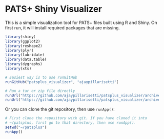 # PATS+ Shiny Visualizer

This is a simple visualization tool for PATS+ files built using R and Shiny. On first run, it will install required packages that are missing. 

```R
library(shiny)
library(ggplot2)
library(reshape2)
library(plyr)
library(lubridate)
library(data.table)
library(dygraphs)
library(xts)

# Easiest way is to use runGitHub
runGitHub("patsplus_visualizer", "ajaypillarisetti")

# Run a tar or zip file directly
runUrl("https://github.com/ajaypillarisetti/patsplus_visualizer/archive/master.tar.gz")
runUrl("https://github.com/ajaypillarisetti/patsplus_visualizer/archive/master.zip")
```

Or you can clone the git repository, then use `runApp()`:

```R
# First clone the repository with git. If you have cloned it into
# ~/patsplus, first go to that directory, then use runApp().
setwd("~/patsplus")
runApp()
```